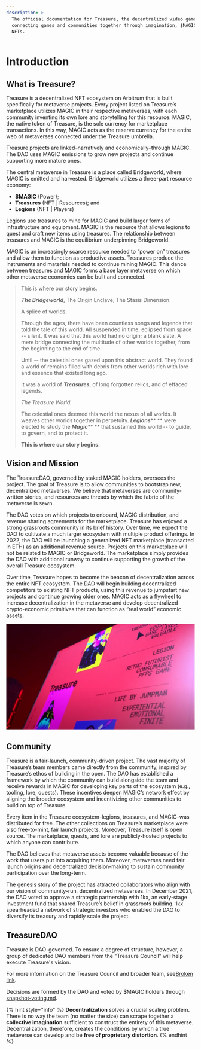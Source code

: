 ```yaml
---
description: >-
  The official documentation for Treasure, the decentralized video game console
  connecting games and communities together through imagination, $MAGIC, and
  NFTs.
---
```


# Introduction

## What is Treasure?

Treasure is a decentralized NFT ecosystem on Arbitrum that is built specifically for metaverse projects. Every project listed on Treasure’s marketplace utilizes MAGIC in their respective metaverses, with each community inventing its own lore and storytelling for this resource. MAGIC, the native token of Treasure, is the sole currency for marketplace transactions. In this way, MAGIC acts as the reserve currency for the entire web of metaverses connected under the Treasure umbrella.

Treasure projects are linked–narratively and economically–through MAGIC. The DAO uses MAGIC emissions to grow new projects and continue supporting more mature ones.

The central metaverse in Treasure is a place called Bridgeworld, where MAGIC is emitted and harvested. Bridgeworld utilizes a three-part resource economy:

* **$MAGIC** (Power);
* **Treasures** (NFT | Resources); and
* **Legions** (NFT | Players)

Legions use treasures to mine for MAGIC and build larger forms of infrastructure and equipment. MAGIC is the resource that allows legions to quest and craft new items using treasures. The relationship between treasures and MAGIC is the equilibrium underpinning Bridgeworld.

MAGIC is an increasingly scarce resource needed to “power on” treasures and allow them to function as productive assets. Treasures produce the instruments and materials needed to continue mining MAGIC. This dance between treasures and MAGIC forms a base layer metaverse on which other metaverse economies can be built and connected.

> This is where our story begins.
>
> _**The Bridgeworld**_, The Origin Enclave, The Stasis Dimension.
>
> A splice of worlds.
>
> Through the ages, there have been countless songs and legends that told the tale of this world. All suspended in time, eclipsed from space -- silent. It was said that this world had no origin; a blank slate. A mere bridge connecting the multitude of other worlds together, from the beginning to the end of time.
>
> Until -- the celestial ones gazed upon this abstract world. They found a world of remains filled with debris from other worlds rich with lore and essence that existed long ago.
>
> It was a world of _**Treasures**_, of long forgotten relics, and of effaced legends.
>
> _The Treasure World._
>
> The celestial ones deemed this world the nexus of all worlds. It weaves other worlds together in perpetuity. _**Legions**_\*\* \*\* were elected to study the _**Magic**_\*\* \*\* that sustained this world -- to guide, to govern, and to protect it.
>
> **This is where our story begins.**

## Vision and Mission

The TreasureDAO, governed by staked MAGIC holders, oversees the project. The goal of Treasure is to allow communities to bootstrap new, decentralized metaverses. We believe that metaverses are community-written stories, and resources are threads by which the fabric of the metaverse is sewn.

The DAO votes on which projects to onboard, MAGIC distribution, and revenue sharing agreements for the marketplace. Treasure has enjoyed a strong grassroots community in its brief history. Over time, we expect the DAO to cultivate a much larger ecosystem with multiple product offerings. In 2022, the DAO will be launching a generalized NFT marketplace (transacted in ETH) as an additional revenue source. Projects on this marketplace will not be related to MAGIC or Bridgeworld. The marketplace simply provides the DAO with additional runway to continue supporting the growth of the overall Treasure ecosystem.

Over time, Treasure hopes to become the beacon of decentralization across the entire NFT ecosystem. The DAO will begin building decentralized competitors to existing NFT products, using this revenue to jumpstart new projects and continue growing older ones. MAGIC acts as a flywheel to increase decentralization in the metaverse and develop decentralized crypto-economic primitives that can function as “real world” economic assets.

![Click to view the "The Composable Metaverse", the TreasureDAO Community WGMI Trailer.](<.gitbook/assets/image (1) (1) (1) (1) (1) (1).png>)

## Community

Treasure is a fair-launch, community-driven project. The vast majority of Treasure’s team members came directly from the community, inspired by Treasure’s ethos of building in the open. The DAO has established a framework by which the community can build alongside the team and receive rewards in MAGIC for developing key parts of the ecosystem (e.g., tooling, lore, quests). These incentives deepen MAGIC’s network effect by aligning the broader ecosystem and incentivizing other communities to build on top of Treasure.

Every item in the Treasure ecosystem–legions, treasures, and MAGIC–was distributed for free. The other collections on Treasure’s marketplace were also free-to-mint, fair launch projects. Moreover, Treasure itself is open source. The marketplace, quests, and lore are publicly-hosted projects to which anyone can contribute.

The DAO believes that metaverse assets become valuable because of the work that users put into acquiring them. Moreover, metaverses need fair launch origins and decentralized decision-making to sustain community participation over the long-term.

The genesis story of the project has attracted collaborators who align with our vision of community-run, decentralized metaverses. In December 2021, the DAO voted to approve a strategic partnership with 1kx, an early-stage investment fund that shared Treasure’s belief in grassroots building. 1kx spearheaded a network of strategic investors who enabled the DAO to diversify its treasury and rapidly scale the project.

## TreasureDAO

Treasure is DAO-governed. To ensure a degree of structure, however, a group of dedicated DAO members from the "Treasure Council" will help execute Treasure's vision.

For more information on the Treasure Council and broader team, see[Broken link](broken-reference "mention").

Decisions are formed by the DAO and voted by $MAGIC holders through [snapshot-voting.md](about-treasure/governance/snapshot-voting.md "mention").

{% hint style="info" %}
**Decentralization** solves a crucial scaling problem. There is no way the team (no matter the size) can scrape together a **collective imagination** sufficient to construct the entirety of this metaverse. Decentralization, therefore, creates the conditions by which a true metaverse can develop and be **free of proprietary distortion**.
{% endhint %}
